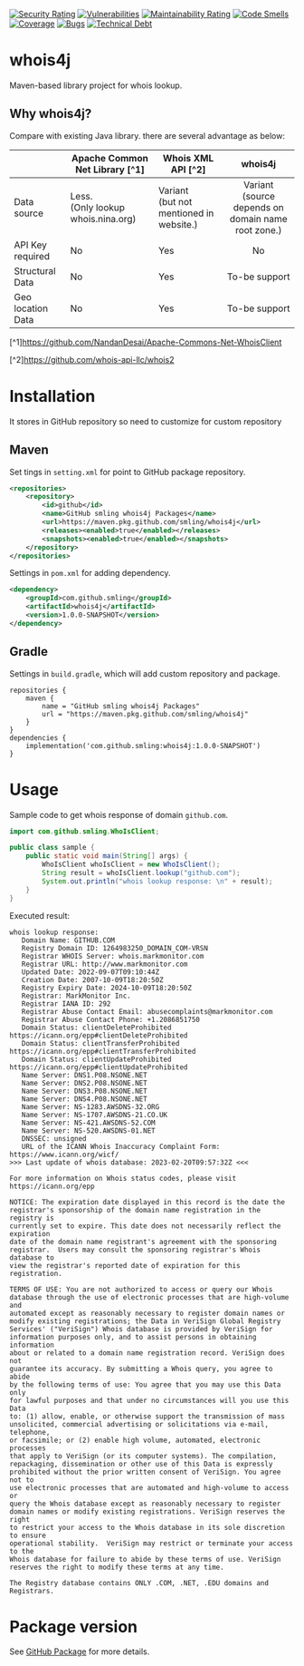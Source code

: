 [![Security Rating](https://sonarcloud.io/api/project_badges/measure?project=smling_whois4j&metric=security_rating)](https://sonarcloud.io/summary/new_code?id=smling_whois4j)
[![Vulnerabilities](https://sonarcloud.io/api/project_badges/measure?project=smling_whois4j&metric=vulnerabilities)](https://sonarcloud.io/summary/new_code?id=smling_whois4j)
[![Maintainability Rating](https://sonarcloud.io/api/project_badges/measure?project=smling_whois4j&metric=sqale_rating)](https://sonarcloud.io/summary/new_code?id=smling_whois4j)
[![Code Smells](https://sonarcloud.io/api/project_badges/measure?project=smling_whois4j&metric=code_smells)](https://sonarcloud.io/summary/new_code?id=smling_whois4j)
[![Coverage](https://sonarcloud.io/api/project_badges/measure?project=smling_whois4j&metric=coverage)](https://sonarcloud.io/summary/new_code?id=smling_whois4j)
[![Bugs](https://sonarcloud.io/api/project_badges/measure?project=smling_whois4j&metric=bugs)](https://sonarcloud.io/summary/new_code?id=smling_whois4j)
[![Technical Debt](https://sonarcloud.io/api/project_badges/measure?project=smling_whois4j&metric=sqale_index)](https://sonarcloud.io/summary/new_code?id=smling_whois4j)

# whois4j
Maven-based library project for whois lookup.

## Why whois4j?
Compare with existing Java library. there are several advantage as below:

|                   | Apache Common Net Library [^1]          | Whois XML API [^2]                          |                        whois4j                         |
|-------------------|-----------------------------------------|---------------------------------------------|:------------------------------------------------------:|
| Data source       | Less. <br/>(Only lookup whois.nina.org) | Variant<br/>(but not mentioned in website.) | Variant<br/>(source depends on domain name root zone.) |
| API Key required  | No                                      | Yes                                         |                           No                           |
| Structural Data   | No                                      | Yes                                         |                     To-be support                      |
| Geo location Data | No                                      | Yes                                         |                     To-be support                      |

[^1]https://github.com/NandanDesai/Apache-Commons-Net-WhoisClient

[^2]https://github.com/whois-api-llc/whois2

# Installation
It stores in GitHub repository so need to customize for custom repository

## Maven
Set tings in `setting.xml` for point to GitHub package repository.
```xml
<repositories>
    <repository>
        <id>github</id>
        <name>GitHub smling whois4j Packages</name>
        <url>https://maven.pkg.github.com/smling/whois4j</url>
        <releases><enabled>true</enabled></releases>
        <snapshots><enabled>true</enabled></snapshots>
    </repository>
</repositories>
```
Settings in `pom.xml` for adding dependency.
```xml
<dependency>
    <groupId>com.github.smling</groupId>
    <artifactId>whois4j</artifactId>
    <version>1.0.0-SNAPSHOT</version>
</dependency>
```

## Gradle

Settings in `build.gradle`, which will add custom repository and package.
```groove
repositories {
    maven {
        name = "GitHub smling whois4j Packages"
        url = "https://maven.pkg.github.com/smling/whois4j"
    }
}
dependencies {
    implementation('com.github.smling:whois4j:1.0.0-SNAPSHOT')
}
```
# Usage
Sample code to get whois response of domain `github.com`.
```java
import com.github.smling.WhoIsClient;

public class sample {
    public static void main(String[] args) {
        WhoIsClient whoIsClient = new WhoIsClient();
        String result = whoIsClient.lookup("github.com");
        System.out.println("whois lookup response: \n" + result);
    }
}
```
Executed result:
```text
whois lookup response: 
   Domain Name: GITHUB.COM
   Registry Domain ID: 1264983250_DOMAIN_COM-VRSN
   Registrar WHOIS Server: whois.markmonitor.com
   Registrar URL: http://www.markmonitor.com
   Updated Date: 2022-09-07T09:10:44Z
   Creation Date: 2007-10-09T18:20:50Z
   Registry Expiry Date: 2024-10-09T18:20:50Z
   Registrar: MarkMonitor Inc.
   Registrar IANA ID: 292
   Registrar Abuse Contact Email: abusecomplaints@markmonitor.com
   Registrar Abuse Contact Phone: +1.2086851750
   Domain Status: clientDeleteProhibited https://icann.org/epp#clientDeleteProhibited
   Domain Status: clientTransferProhibited https://icann.org/epp#clientTransferProhibited
   Domain Status: clientUpdateProhibited https://icann.org/epp#clientUpdateProhibited
   Name Server: DNS1.P08.NSONE.NET
   Name Server: DNS2.P08.NSONE.NET
   Name Server: DNS3.P08.NSONE.NET
   Name Server: DNS4.P08.NSONE.NET
   Name Server: NS-1283.AWSDNS-32.ORG
   Name Server: NS-1707.AWSDNS-21.CO.UK
   Name Server: NS-421.AWSDNS-52.COM
   Name Server: NS-520.AWSDNS-01.NET
   DNSSEC: unsigned
   URL of the ICANN Whois Inaccuracy Complaint Form: https://www.icann.org/wicf/
>>> Last update of whois database: 2023-02-20T09:57:32Z <<<

For more information on Whois status codes, please visit https://icann.org/epp

NOTICE: The expiration date displayed in this record is the date the
registrar's sponsorship of the domain name registration in the registry is
currently set to expire. This date does not necessarily reflect the expiration
date of the domain name registrant's agreement with the sponsoring
registrar.  Users may consult the sponsoring registrar's Whois database to
view the registrar's reported date of expiration for this registration.

TERMS OF USE: You are not authorized to access or query our Whois
database through the use of electronic processes that are high-volume and
automated except as reasonably necessary to register domain names or
modify existing registrations; the Data in VeriSign Global Registry
Services' ("VeriSign") Whois database is provided by VeriSign for
information purposes only, and to assist persons in obtaining information
about or related to a domain name registration record. VeriSign does not
guarantee its accuracy. By submitting a Whois query, you agree to abide
by the following terms of use: You agree that you may use this Data only
for lawful purposes and that under no circumstances will you use this Data
to: (1) allow, enable, or otherwise support the transmission of mass
unsolicited, commercial advertising or solicitations via e-mail, telephone,
or facsimile; or (2) enable high volume, automated, electronic processes
that apply to VeriSign (or its computer systems). The compilation,
repackaging, dissemination or other use of this Data is expressly
prohibited without the prior written consent of VeriSign. You agree not to
use electronic processes that are automated and high-volume to access or
query the Whois database except as reasonably necessary to register
domain names or modify existing registrations. VeriSign reserves the right
to restrict your access to the Whois database in its sole discretion to ensure
operational stability.  VeriSign may restrict or terminate your access to the
Whois database for failure to abide by these terms of use. VeriSign
reserves the right to modify these terms at any time.

The Registry database contains ONLY .COM, .NET, .EDU domains and
Registrars.
```
# Package version
See [GitHub Package](https://github.com/smling/whois4j/packages/1793913) for more details.